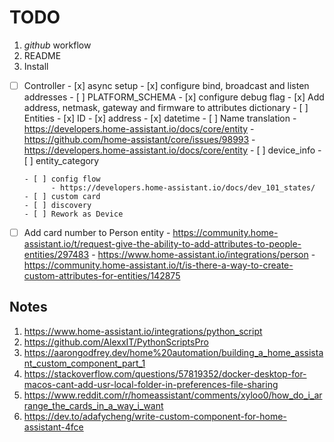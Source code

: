 # TODO

1. _github_ workflow
2. README
3. Install

- [ ] Controller
      - [x] async setup
      - [x] configure bind, broadcast and listen addresses
            - [ ]  PLATFORM_SCHEMA
      - [x] configure debug flag
      - [x] Add address, netmask, gateway and firmware to attributes dictionary
      - [ ] Entities
            - [x] ID
            - [x] address
            - [x] datetime
            - [ ] Name translation
                  - https://developers.home-assistant.io/docs/core/entity
                  - https://github.com/home-assistant/core/issues/98993
                  - https://developers.home-assistant.io/docs/core/entity
      - [ ] device_info
      - [ ] entity_category

      - [ ] config flow
            - https://developers.home-assistant.io/docs/dev_101_states/
      - [ ] custom card
      - [ ] discovery
      - [ ] Rework as Device

- [ ] Add card number to Person entity
      - https://community.home-assistant.io/t/request-give-the-ability-to-add-attributes-to-people-entities/297483
      - https://www.home-assistant.io/integrations/person
      - https://community.home-assistant.io/t/is-there-a-way-to-create-custom-attributes-for-entities/142875

## Notes

1. https://www.home-assistant.io/integrations/python_script
2. https://github.com/AlexxIT/PythonScriptsPro
3. https://aarongodfrey.dev/home%20automation/building_a_home_assistant_custom_component_part_1
4. https://stackoverflow.com/questions/57819352/docker-desktop-for-macos-cant-add-usr-local-folder-in-preferences-file-sharing
5. https://www.reddit.com/r/homeassistant/comments/xyloo0/how_do_i_arrange_the_cards_in_a_way_i_want
6. https://dev.to/adafycheng/write-custom-component-for-home-assistant-4fce
